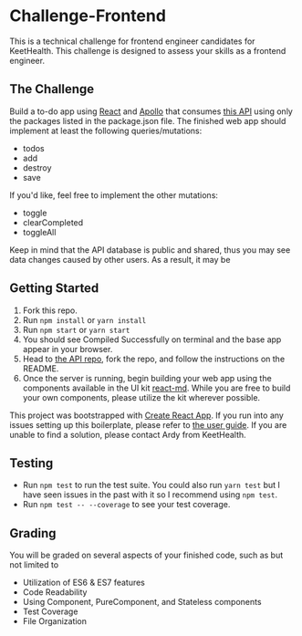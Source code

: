 # Challenge-Frontend
This is a technical challenge for frontend engineer candidates for KeetHealth. This challenge is designed to assess your skills as a frontend engineer.

## The Challenge
Build a to-do app using [React](https://facebook.github.io/react/) and [Apollo](http://dev.apollodata.com/react/) that consumes [this API](https://github.com/NoowPTdev/graphql-todo) using only the packages listed in the package.json file. The finished web app should implement at least the following queries/mutations:
- todos
- add
- destroy
- save

If you'd like, feel free to implement the other mutations:
- toggle
- clearCompleted
- toggleAll

Keep in mind that the API database is public and shared, thus you may see data changes caused by other users. As a result, it may be

## Getting Started
1. Fork this repo.
2. Run ```npm install``` or ```yarn install```
3. Run ```npm start``` or ```yarn start```
4. You should see Compiled Successfully on terminal and the base app appear in your browser.
5. Head to [the API repo](https://github.com/NoowPTdev/graphql-todo), fork the repo, and follow the instructions on the README.
6. Once the server is running, begin building your web app using the components available in the UI kit [react-md](https://react-md.mlaursen.com/). While you are free to build your own components, please utilize the kit wherever possible.

This project was bootstrapped with [Create React App](https://github.com/facebookincubator/create-react-app). If you run into any issues setting up this boilerplate, please refer to [the user guide](https://github.com/facebookincubator/create-react-app/blob/master/packages/react-scripts/template/README.md). If you are unable to find a solution, please contact Ardy from KeetHealth.

## Testing
- Run ```npm test``` to run the test suite. You could also run ```yarn test``` but I have seen issues in the past with it so I recommend using ```npm test```.
- Run ```npm test -- --coverage``` to see your test coverage.

## Grading
You will be graded on several aspects of your finished code, such as but not limited to
- Utilization of ES6 & ES7 features
- Code Readability
- Using Component, PureComponent, and Stateless components
- Test Coverage
- File Organization
